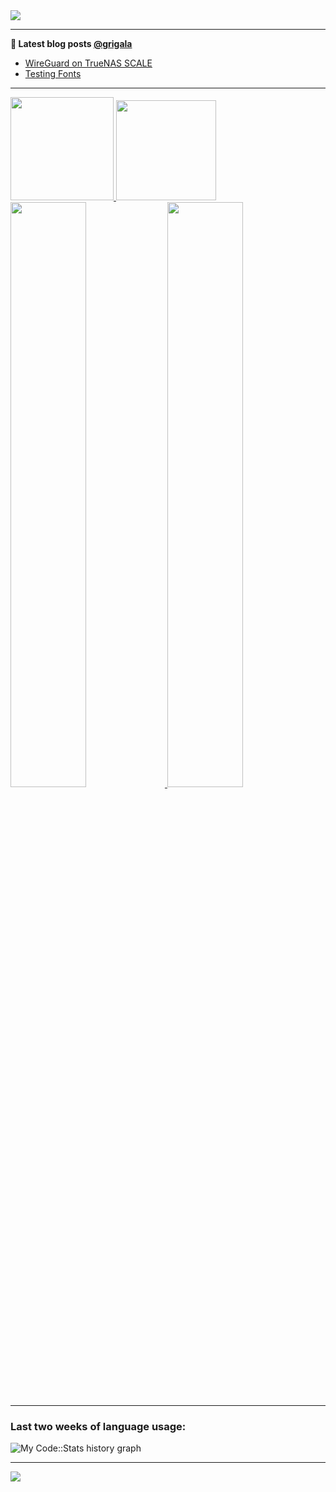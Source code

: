<img src="https://readme-typing-svg.herokuapp.com/?color=009930&center=true&vCenter=true&width=854&lines=Hi+there!+%F0%9F%91%8B+;I+will+eventually+add+some+introduction+text+here...+;Until+that+the+statistics+will+do+the+job.+%F0%9F%A4%99">

<!--
**grigala/grigala** is a ✨ _special_ ✨ repository because its `README.md` (this file) appears on your GitHub profile.

Here are some ideas to get you started:

- 🔭 I’m currently working on ...
- 🌱 I’m currently learning ...
- 👯 I’m looking to collaborate on ...
- 🤔 I’m looking for help with ...
- 💬 Ask me about ...
- 📫 How to reach me: ...
- 😄 Pronouns: ...
- ⚡ Fun fact: ...
-->

---

**📕 Latest blog posts [@grigala](https://grigala.github.io/blog/)**
<!-- BLOG-POST-LIST:START -->
- [WireGuard on TrueNAS SCALE](https://grigala.github.io/posts/2022/04/wireguard-on-truenas-scale)
- [Testing Fonts](https://grigala.github.io/posts/2019/12/testing-fonts/)
<!-- BLOG-POST-LIST:END -->

 ---
<a href="#">
  <img height="165em" src="https://github-readme-stats.vercel.app/api?username=grigala&count_private=true&show_icons=true&line_height=21&title_color=009930&hide_border=true&icon_color=009930&theme=light">
  <img height="160em" src="https://github-readme-stats.vercel.app/api/top-langs/?username=grigala&layout=compact&hide_border=true&title_color=009930&theme=light">
  <img width="49%" src="http://github-readme-streak-stats.herokuapp.com?user=grigala&theme=vue&hide_border=true"> 
  <img width="49%" src="https://github-readme-stats.vercel.app/api/wakatime?username=grigala&hide_border=true&layout=compact&theme=light">
 </a>
<!-- images are not the same line
<p align = "center">
    <img src="https://github-readme-stats.vercel.app/api?username=grigala&count_private=true&show_icons=true&theme=dark&line_height=33" width="48%">
    <img src="https://github-readme-stats.vercel.app/api/top-langs/?username=grigala&layout=compact&theme=dark" width="48%">
</p> -->

---

### Last two weeks of language usage:

![My Code::Stats history graph](https://codestats-readme.wegfan.cn/history-graph/grigala?max_languages=15)
<!-- &bg_color=111&text_color=aaa&grid_color=333 -->

<a href="https://github.com/grigala">
<!--   <img width="45%" src="https://github-readme-stats.vercel.app/api/wakatime?username=grigala&theme=dark"> -->
</a>

---

<img src="https://komarev.com/ghpvc/?username=grigala&color=009930"/>

<!-- an additional pinned repositiroes -->
<!-- ![ReadMe Card](https://grigala-stats.vercel.app/api/pin/?username=grigala&repo=3DMMDepthFitting&title_color=008800) -->
